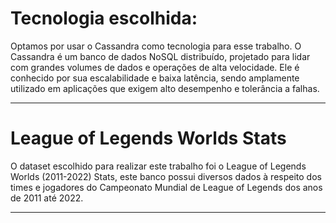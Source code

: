 <h1> Tecnologia escolhida: </h1>
<p>Optamos por usar o Cassandra como tecnologia para esse trabalho. O Cassandra é um banco de dados NoSQL distribuído, projetado para lidar com grandes volumes de dados e operações de alta velocidade. Ele é conhecido por sua escalabilidade e baixa latência, sendo amplamente utilizado em aplicações que exigem alto desempenho e tolerância a falhas.</p>
<hr>
<h1> League of Legends Worlds Stats </h1>
<p> O dataset escolhido para realizar este trabalho foi o League of Legends Worlds (2011-2022) Stats, este banco possui diversos dados à respeito dos times e jogadores do Campeonato Mundial de League of Legends dos anos de 2011 até 2022.</p>
<hr>

